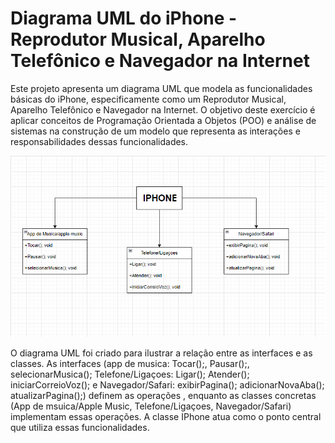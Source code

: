 <h1>Diagrama UML do iPhone - Reprodutor Musical, Aparelho Telefônico e Navegador na Internet</h1>

<a>Este projeto apresenta um diagrama UML que modela as funcionalidades básicas do iPhone, especificamente como um Reprodutor Musical, Aparelho Telefônico e Navegador na Internet. O objetivo deste exercício é aplicar conceitos de Programação Orientada a Objetos (POO) e análise de sistemas na construção de um modelo que representa as interações e responsabilidades dessas funcionalidades.</a>

 <img src="image.png" />


 <a>O diagrama UML foi criado para ilustrar a relação entre as interfaces e as classes. As interfaces (app de musica: Tocar();, Pausar();, selecionarMusica(); Telefone/Ligaçoes: Ligar(); Atender(); iniciarCorreioVoz(); e Navegador/Safari: exibirPagina(); adicionarNovaAba(); atualizarPagina();) definem as operações , enquanto as classes concretas (App de msuica/Apple Music, Telefone/Ligaçoes, Navegador/Safari) implementam essas operações. A classe IPhone atua como o ponto central que utiliza essas funcionalidades.</a>